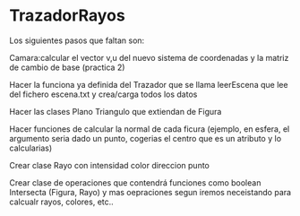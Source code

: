# TrazadorRayos

Los siguientes pasos que faltan son:

Camara:calcular el vector v,u del nuevo sistema de coordenadas y la matriz de cambio de base (practica 2)

Hacer la funciona ya definida del Trazador que se llama leerEscena que lee del fichero escena.txt y crea/carga todos los datos

Hacer las clases Plano Triangulo que extiendan de Figura

Hacer funciones de calcular la normal de cada ficura (ejemplo, en esfera, el argumento seria dado un punto, cogerias el centro que es un atributo y lo calcularias)

Crear clase Rayo con intensidad color direccion punto

Crear clase de operaciones que contendrá funciones como boolean Intersecta (Figura, Rayo) y mas oepraciones segun iremos neceistando para calcualr rayos, colores, etc..
